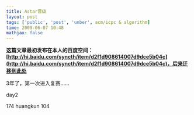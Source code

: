 ```yaml
---
title: Astar晋级
layout: post
tags: ['public', 'post', 'unber', acm/icpc & algorithm]
time: 2009-06-07 10:48
mathjax: false
---
```

<b>这篇文章最初发布在本人的百度空间：[http://hi.baidu.com/syncth/item/d2f1d908614007d9dce5b04c](http://hi.baidu.com/syncth/item/d2f1d908614007d9dce5b04c)，后来迁移到此处</b>

<p>3年了，第一次进入复赛……</p><p>day2 </p><p>174 huangkun 104</p>
